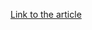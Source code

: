 [Link to the article](https://cybersecuritynews.com/cisa-adds-3-ivanti-endpoint-manager-vulnerabilities/)
